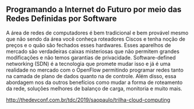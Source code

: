 Programando a Internet do Futuro por meio das Redes Definidas por Software
----

A área de redes de computadores é bem tradicional e bem provável mesmo que não sendo da área você conheça roteadores Ciscos e tenha noção de preços e o quão são fechados esses hardwares. Esses aparelhos de mercado são verdadeiras caixas misteriosas que não permitem grandes modificações e não temos garantias de privacidade. Software-defined networking (SDN) é a tecnologia que promete mudar isso e já é uma realidade no mercado com o OpenFlow permitindo programar redes tanto na camada de plano de dados quanto na de controle. Além disso, essa abordagem nos da outros benefícios como mudar a forma de roteamento da rede, soluções melhores de balanço de carga, monitoria e muito mais.

http://thedevconf.com.br/tdc/2019/saopaulo/trilha-cloud-computing
